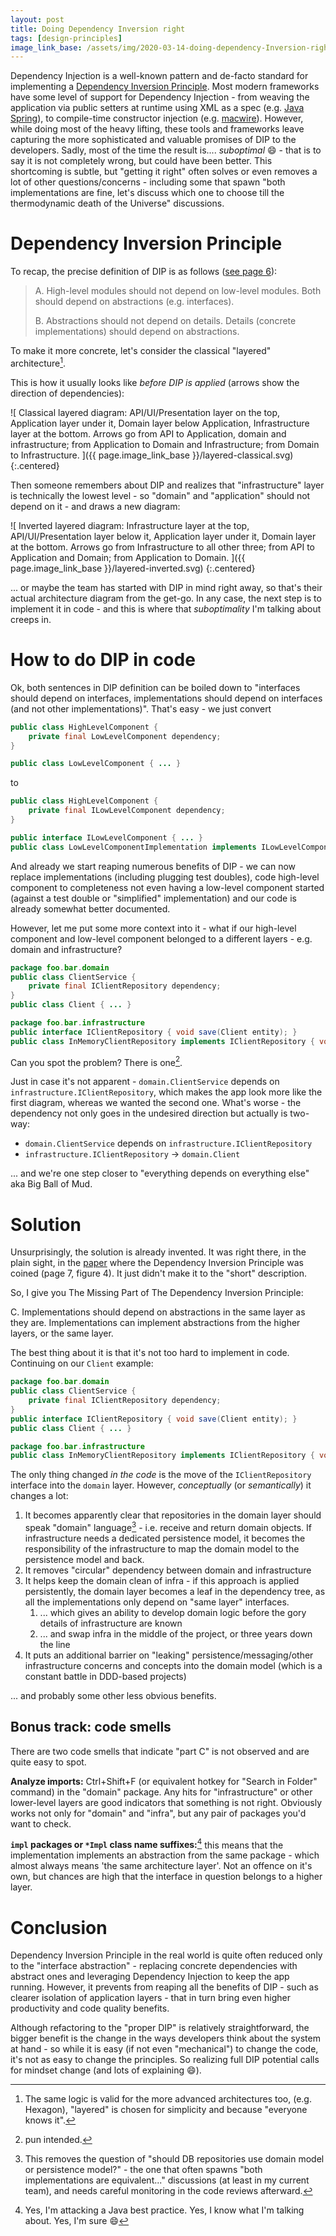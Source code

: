 ```yaml
---
layout: post
title: Doing Dependency Inversion right
tags: [design-principles]
image_link_base: /assets/img/2020-03-14-doing-dependency-Inversion-right
---
```


Dependency Injection is a well-known pattern and de-facto standard for implementing a [Dependency Inversion
Principle][DIP]. Most modern frameworks have some level of support for Dependency Injection - from weaving the 
application via public setters at runtime using XML as a spec (e.g. [Java Spring][spring]), to compile-time 
constructor injection (e.g. [macwire](https://github.com/softwaremill/macwire)). However, while doing most of
the heavy lifting, these tools and frameworks leave capturing the more sophisticated and valuable promises of DIP 
to the developers. Sadly, most of the time the result is.... _suboptimal_ :smile: - that is to say it is not completely
wrong, but could have been better. This shortcoming is subtle, but "getting it right" often solves or even removes
a lot of other questions/concerns - including some that spawn "both implementations are fine, let's discuss 
which one to choose till the thermodynamic death of the Universe" discussions.

[DIP]: https://web.archive.org/web/20110714224327/http://www.objectmentor.com/resources/articles/dip.pdf
[spring]: https://docs.spring.io/spring/docs/current/spring-framework-reference/core.html#beans-factory-metadata
[spring-annotations]: https://docs.spring.io/spring/docs/current/spring-framework-reference/core.html#beans-annotation-config

# Dependency Inversion Principle

To recap, the precise definition of DIP is as follows ([see page 6][DIP]):

> A. High-level modules should not depend on low-level modules. Both should depend on abstractions (e.g. interfaces).
>
> B. Abstractions should not depend on details. Details (concrete implementations) should depend on abstractions.

To make it more concrete, let's consider the classical "layered" architecture[^1].

This is how it usually looks like _before DIP is applied_ (arrows show the direction of dependencies):

![
    Classical layered diagram: API/UI/Presentation layer on the top, Application layer under it, 
    Domain layer below Application, Infrastructure layer at the bottom. 
    Arrows go from API to Application, domain and infrastructure; from Application to Domain and Infrastructure;
    from Domain to Infrastructure.
]({{ page.image_link_base }}/layered-classical.svg)
{:.centered}

Then someone remembers about DIP and realizes that "infrastructure" layer is technically the lowest level - so "domain"
and "application" should not depend on it - and draws a new diagram:

![
    Inverted layered diagram: Infrastructure layer at the top, API/UI/Presentation layer below it, 
    Application layer under it, Domain layer at the bottom. 
    Arrows go from Infrastructure to all other three; from API to Application and Domain; from Application to Domain.
]({{ page.image_link_base }}/layered-inverted.svg)
{:.centered}

[^1]: The same logic is valid for the more advanced architectures too, (e.g. Hexagon), "layered" is chosen for 
    simplicity and because "everyone knows it".
    
... or maybe the team has started with DIP in mind right away, so that's their actual architecture diagram from the 
get-go. In any case, the next step is to implement it in code - and this is where that _suboptimality_ I'm talking
about creeps in.

# How to do DIP in code 

Ok, both sentences in DIP definition can be boiled down to "interfaces should depend on interfaces, 
implementations should depend on interfaces (and not other implementations)". That's easy - we just convert 


```java
public class HighLevelComponent {
    private final LowLevelComponent dependency;
}

public class LowLevelComponent { ... }
``` 

to 

```java
public class HighLevelComponent {
    private final ILowLevelComponent dependency;
}

public interface ILowLevelComponent { ... }
public class LowLevelComponentImplementation implements ILowLevelComponent { ... }
```

And already we start reaping numerous benefits of DIP - we can now replace implementations (including plugging test 
doubles), code high-level component to completeness not even having a low-level component started (against a test
double or "simplified" implementation) and our code is already somewhat better documented.

However, let me put some more context into it - what if our high-level component and low-level component belonged to a
different layers - e.g. domain and infrastructure?

```java
package foo.bar.domain
public class ClientService {
    private final IClientRepository dependency;
}
public class Client { ... }

package foo.bar.infrastructure
public interface IClientRepository { void save(Client entity); }
public class InMemoryClientRepository implements IClientRepository { void save(Client entity); }
```

Can you spot the problem? There is one[^2].

Just in case it's not apparent - `domain.ClientService` depends on `infrastructure.IClientRepository`, which makes the
app look more like the first diagram, whereas we wanted the second one. What's worse - the dependency not only goes in
the undesired direction but actually is two-way:

* `domain.ClientService` depends on `infrastructure.IClientRepository`
* `infrastructure.IClientRepository` -> `domain.Client`

... and we're one step closer to "everything depends on everything else" aka Big Ball of Mud.

[^2]: pun intended.

# Solution

Unsurprisingly, the solution is already invented. It was right there, in the plain sight, in the [paper][DIP] where
the Dependency Inversion Principle was coined (page 7, figure 4). It just didn't make it to the "short" description.

So, I give you The Missing Part of The Dependency Inversion Principle:  

>
C. Implementations should depend on abstractions in the same layer as they are. Implementations can implement
abstractions from the higher layers, or the same layer.

The best thing about it is that it's not too hard to implement in code. Continuing on our `Client` example:

```java
package foo.bar.domain
public class ClientService {
    private final IClientRepository dependency;
}
public interface IClientRepository { void save(Client entity); }
public class Client { ... }

package foo.bar.infrastructure
public class InMemoryClientRepository implements IClientRepository { void save(Client entity); }
```

The only thing changed _in the code_ is the move of the `IClientRepository` interface into the `domain` layer. However, 
_conceptually_ (or _semantically_) it changes a lot:

1. It becomes apparently clear that repositories in the domain layer should speak "domain" language[^3] - i.e. receive
and return domain objects. If infrastructure needs a dedicated persistence model, it becomes the responsibility of the
infrastructure to map the domain model to the persistence model and back.
2. It removes "circular" dependency between domain and infrastructure
3. It helps keep the domain clean of infra - if this approach is applied persistently, the domain layer becomes a leaf
in the dependency tree, as all the implementations only depend on "same layer" interfaces.
    1. ... which gives an ability to develop domain logic before the gory details of infrastructure are known
    2. ... and swap infra in the middle of the project, or three years down the line
4. It puts an additional barrier on "leaking" persistence/messaging/other infrastructure concerns and concepts into 
the domain model (which is a constant battle in DDD-based projects)

... and probably some other less obvious benefits.

[^3]: This removes the question of "should DB repositories use domain model or persistence model?" - the one
    that often spawns "both implementations are equivalent..." discussions (at least in my current team), and needs 
    careful monitoring in the code reviews afterward.
    
## Bonus track: code smells

There are two code smells that indicate "part C" is not observed and are quite easy to spot.

**Analyze imports:** Ctrl+Shift+F (or equivalent hotkey for "Search in Folder" command) in the "domain" package. 
Any hits for "infrastructure" or other lower-level layers are good indicators that something is not right. Obviously 
works not only for "domain" and "infra", but any pair of packages you'd want to check.

**`impl` packages or `*Impl` class name suffixes:**[^4] this means that the implementation implements an abstraction 
from the same package - which almost always means 'the same architecture layer'. Not an offence on it's own, but
chances are high that the interface in question belongs to a higher layer. 

[^4]: Yes, I'm attacking a Java best practice. Yes, I know what I'm talking about. Yes, I'm sure :smile: 

# Conclusion

Dependency Inversion Principle in the real world is quite often reduced only to the "interface abstraction" - replacing
concrete dependencies with abstract ones and leveraging Dependency Injection to keep the app running. However, it
prevents from reaping all the benefits of DIP - such as clearer isolation of application layers - that in turn bring
even higher productivity and code quality benefits.

Although refactoring to the "proper DIP" is relatively straightforward, the bigger benefit is the change in the ways
developers think about the system at hand - so while it is easy (if not even "mechanical") to change the code, it's not
as easy to change the principles. So realizing full DIP potential calls for mindset change 
(and lots of explaining :smile:).
